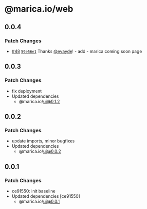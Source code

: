 # @marica.io/web

## 0.0.4

### Patch Changes

- [#48](https://github.com/dev-creations/marica.io/pull/48) [`59e56e1`](https://github.com/dev-creations/marica.io/commit/59e56e141c3a34376bf3cbd8a362164716752a7b) Thanks [@evayde](https://github.com/evayde)! - add - marica coming soon page

## 0.0.3

### Patch Changes

- fix deployment
- Updated dependencies
  - @marica.io/ui@0.1.2

## 0.0.2

### Patch Changes

- update imports, minor bugfixes
- Updated dependencies
  - @marica.io/ui@0.0.2

## 0.0.1

### Patch Changes

- ce91550: init baseline
- Updated dependencies [ce91550]
  - @marica.io/ui@0.0.1
